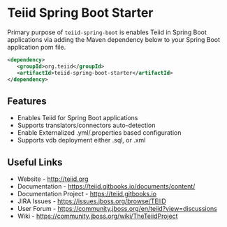 # Teiid Spring Boot Starter

Primary purpose of `teiid-spring-boot` is enables Teiid in Spring Boot applications via adding the Maven dependency below to your Spring Boot application pom file.<br>

``` xml
<dependency>
   <groupId>org.teiid</groupId>
   <artifactId>teiid-spring-boot-starter</artifactId>
</dependency>
```
## Features

* Enables Teiid for Spring Boot applications
* Supports translators/connectors auto-detection 
* Enable Externalized .yml/.properties based configuration
* Supports vdb deployment either .sql, or .xml 

## Useful Links
- Website - http://teiid.org
- Documentation - https://teiid.gitbooks.io/documents/content/
- Documentation Project - https://teiid.gitbooks.io
- JIRA Issues -  https://issues.jboss.org/browse/TEIID
- User Forum - https://community.jboss.org/en/teiid?view=discussions
- Wiki - https://community.jboss.org/wiki/TheTeiidProject


